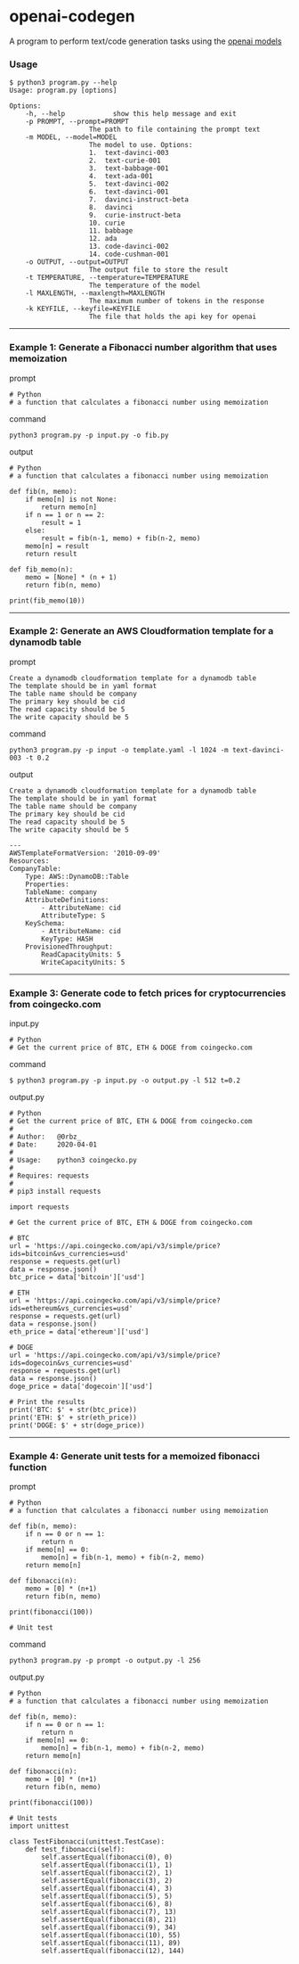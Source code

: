 # openai-codegen

A program to perform text/code generation tasks using the [openai models](https://beta.openai.com/docs/models/overview)

### Usage

    $ python3 program.py --help
    Usage: program.py [options]

    Options:
        -h, --help            show this help message and exit
        -p PROMPT, --prompt=PROMPT
                        The path to file containing the prompt text
        -m MODEL, --model=MODEL
                        The model to use. Options: 
                        1.  text-davinci-003 
                        2.  text-curie-001 
                        3.  text-babbage-001 
                        4.  text-ada-001
                        5.  text-davinci-002 
                        6.  text-davinci-001 
                        7.  davinci-instruct-beta 
                        8.  davinci 
                        9.  curie-instruct-beta 
                        10. curie 
                        11. babbage 
                        12. ada 
                        13. code-davinci-002 
                        14. code-cushman-001
        -o OUTPUT, --output=OUTPUT
                        The output file to store the result
        -t TEMPERATURE, --temperature=TEMPERATURE
                        The temperature of the model
        -l MAXLENGTH, --maxlength=MAXLENGTH
                        The maximum number of tokens in the response
        -k KEYFILE, --keyfile=KEYFILE
                        The file that holds the api key for openai


---
### Example 1: Generate a Fibonacci number algorithm that uses memoization

prompt

    # Python
    # a function that calculates a fibonacci number using memoization

command

    python3 program.py -p input.py -o fib.py

output

    # Python
    # a function that calculates a fibonacci number using memoization

    def fib(n, memo):
        if memo[n] is not None:
            return memo[n]
        if n == 1 or n == 2:
            result = 1
        else:
            result = fib(n-1, memo) + fib(n-2, memo)
        memo[n] = result
        return result

    def fib_memo(n):
        memo = [None] * (n + 1)
        return fib(n, memo)

    print(fib_memo(10))

---
### Example 2: Generate an AWS Cloudformation template for a dynamodb table

prompt

    Create a dynamodb cloudformation template for a dynamodb table
    The template should be in yaml format
    The table name should be company
    The primary key should be cid
    The read capacity should be 5
    The write capacity should be 5

command 

    python3 program.py -p input -o template.yaml -l 1024 -m text-davinci-003 -t 0.2

output

    Create a dynamodb cloudformation template for a dynamodb table
    The template should be in yaml format
    The table name should be company
    The primary key should be cid
    The read capacity should be 5
    The write capacity should be 5

    ---
    AWSTemplateFormatVersion: '2010-09-09'
    Resources:
    CompanyTable:
        Type: AWS::DynamoDB::Table
        Properties:
        TableName: company
        AttributeDefinitions:
            - AttributeName: cid
            AttributeType: S
        KeySchema:
            - AttributeName: cid
            KeyType: HASH
        ProvisionedThroughput:
            ReadCapacityUnits: 5
            WriteCapacityUnits: 5


---
### Example 3: Generate code to fetch prices for cryptocurrencies from coingecko.com

input.py

    # Python
    # Get the current price of BTC, ETH & DOGE from coingecko.com

command

    $ python3 program.py -p input.py -o output.py -l 512 t=0.2

output.py

    # Python
    # Get the current price of BTC, ETH & DOGE from coingecko.com
    #
    # Author:   @0rbz_
    # Date:     2020-04-01
    #
    # Usage:    python3 coingecko.py
    #
    # Requires: requests
    #
    # pip3 install requests

    import requests

    # Get the current price of BTC, ETH & DOGE from coingecko.com

    # BTC
    url = 'https://api.coingecko.com/api/v3/simple/price?ids=bitcoin&vs_currencies=usd'
    response = requests.get(url)
    data = response.json()
    btc_price = data['bitcoin']['usd']

    # ETH
    url = 'https://api.coingecko.com/api/v3/simple/price?ids=ethereum&vs_currencies=usd'
    response = requests.get(url)
    data = response.json()
    eth_price = data['ethereum']['usd']

    # DOGE
    url = 'https://api.coingecko.com/api/v3/simple/price?ids=dogecoin&vs_currencies=usd'
    response = requests.get(url)
    data = response.json()
    doge_price = data['dogecoin']['usd']

    # Print the results
    print('BTC: $' + str(btc_price))
    print('ETH: $' + str(eth_price))
    print('DOGE: $' + str(doge_price))

---
### Example 4: Generate unit tests for a memoized fibonacci function

prompt

    # Python
    # a function that calculates a fibonacci number using memoization

    def fib(n, memo):
        if n == 0 or n == 1:
            return n
        if memo[n] == 0:
            memo[n] = fib(n-1, memo) + fib(n-2, memo)
        return memo[n]

    def fibonacci(n):
        memo = [0] * (n+1)
        return fib(n, memo)

    print(fibonacci(100))

    # Unit test

command

    python3 program.py -p prompt -o output.py -l 256

output.py

    # Python
    # a function that calculates a fibonacci number using memoization

    def fib(n, memo):
        if n == 0 or n == 1:
            return n
        if memo[n] == 0:
            memo[n] = fib(n-1, memo) + fib(n-2, memo)
        return memo[n]

    def fibonacci(n):
        memo = [0] * (n+1)
        return fib(n, memo)

    print(fibonacci(100))

    # Unit tests
    import unittest

    class TestFibonacci(unittest.TestCase):
        def test_fibonacci(self):
            self.assertEqual(fibonacci(0), 0)
            self.assertEqual(fibonacci(1), 1)
            self.assertEqual(fibonacci(2), 1)
            self.assertEqual(fibonacci(3), 2)
            self.assertEqual(fibonacci(4), 3)
            self.assertEqual(fibonacci(5), 5)
            self.assertEqual(fibonacci(6), 8)
            self.assertEqual(fibonacci(7), 13)
            self.assertEqual(fibonacci(8), 21)
            self.assertEqual(fibonacci(9), 34)
            self.assertEqual(fibonacci(10), 55)
            self.assertEqual(fibonacci(11), 89)
            self.assertEqual(fibonacci(12), 144)
